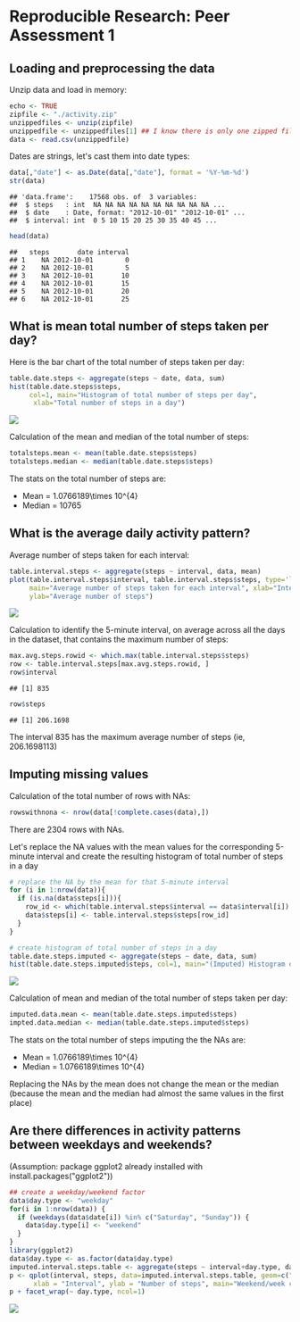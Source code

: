 # Reproducible Research: Peer Assessment 1


## Loading and preprocessing the data

Unzip data and load in memory:

```r
echo <- TRUE
zipfile <- "./activity.zip"
unzippedfiles <- unzip(zipfile)
unzippedfile <- unzippedfiles[1] ## I know there is only one zipped file
data <- read.csv(unzippedfile)
```

Dates are strings, let's cast them into date types:

```r
data[,"date"] <- as.Date(data[,"date"], format = '%Y-%m-%d')
str(data)
```

```
## 'data.frame':	17568 obs. of  3 variables:
##  $ steps   : int  NA NA NA NA NA NA NA NA NA NA ...
##  $ date    : Date, format: "2012-10-01" "2012-10-01" ...
##  $ interval: int  0 5 10 15 20 25 30 35 40 45 ...
```

```r
head(data)
```

```
##   steps       date interval
## 1    NA 2012-10-01        0
## 2    NA 2012-10-01        5
## 3    NA 2012-10-01       10
## 4    NA 2012-10-01       15
## 5    NA 2012-10-01       20
## 6    NA 2012-10-01       25
```

## What is mean total number of steps taken per day?

Here is the bar chart of the total number of steps taken per day:

```r
table.date.steps <- aggregate(steps ~ date, data, sum)
hist(table.date.steps$steps,
     col=1, main="Histogram of total number of steps per day",
      xlab="Total number of steps in a day")
```

![](./PA1_template_files/figure-html/unnamed-chunk-3-1.png) 

Calculation of the mean and median of the total number of steps:

```r
totalsteps.mean <- mean(table.date.steps$steps)
totalsteps.median <- median(table.date.steps$steps)
```

The stats on the total number of steps are:  
- Mean = 1.0766189\times 10^{4}  
- Median = 10765  

## What is the average daily activity pattern?

Average number of steps taken for each interval:

```r
table.interval.steps <- aggregate(steps ~ interval, data, mean)
plot(table.interval.steps$interval, table.interval.steps$steps, type='l', col=1, 
     main="Average number of steps taken for each interval", xlab="Intervals", 
     ylab="Average number of steps")
```

![](./PA1_template_files/figure-html/unnamed-chunk-5-1.png) 

Calculation to identify the 5-minute interval, on average across all the days in the dataset, that contains the maximum number of steps:

```r
max.avg.steps.rowid <- which.max(table.interval.steps$steps)
row <- table.interval.steps[max.avg.steps.rowid, ]
row$interval
```

```
## [1] 835
```

```r
row$steps
```

```
## [1] 206.1698
```

The interval 835 has the maximum average number of steps (ie, 206.1698113)

## Imputing missing values

Calculation of the total number of rows with NAs:


```r
rowswithnona <- nrow(data[!complete.cases(data),])
```

There are 2304 rows with NAs.

Let's replace the NA values with the mean values for the corresponding 5-minute interval and create the resulting histogram of total number of steps in a day


```r
# replace the NA by the mean for that 5-minute interval
for (i in 1:nrow(data)){
  if (is.na(data$steps[i])){
    row_id <- which(table.interval.steps$interval == data$interval[i])
    data$steps[i] <- table.interval.steps$steps[row_id]
  }
}

# create histogram of total number of steps in a day
table.date.steps.imputed <- aggregate(steps ~ date, data, sum)
hist(table.date.steps.imputed$steps, col=1, main="(Imputed) Histogram of total number of steps per day", xlab="Total number of steps in a day")
```

![](./PA1_template_files/figure-html/unnamed-chunk-8-1.png) 

Calculation of mean and median of the total number of steps taken per day:


```r
imputed.data.mean <- mean(table.date.steps.imputed$steps)
impted.data.median <- median(table.date.steps.imputed$steps)
```

The stats on the total number of steps imputing the the NAs are:  
- Mean = 1.0766189\times 10^{4}  
- Median = 1.0766189\times 10^{4}  

Replacing the NAs by the mean does not change the mean or the median (because the mean and the median had almost the same values in the first place)

## Are there differences in activity patterns between weekdays and weekends?
(Assumption: package ggplot2 already installed with install.packages("ggplot2"))

```r
## create a weekday/weekend factor
data$day.type <- "weekday"
for(i in 1:nrow(data)) {
  if (weekdays(data$date[i]) %in% c("Saturday", "Sunday")) {
    data$day.type[i] <- "weekend"
  }
}
library(ggplot2)
data$day.type <- as.factor(data$day.type)
imputed.interval.steps.table <- aggregate(steps ~ interval+day.type, data, mean)
p <- qplot(interval, steps, data=imputed.interval.steps.table, geom=c("line"),
      xlab = "Interval", ylab = "Number of steps", main="Weekend/week comparison")
p + facet_wrap(~ day.type, ncol=1)
```

![](./PA1_template_files/figure-html/unnamed-chunk-10-1.png) 
